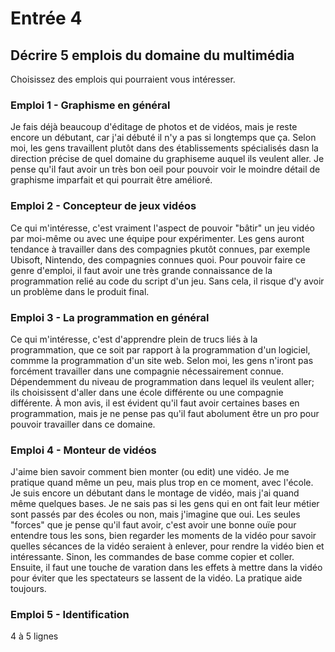 # Entrée 4
## Décrire 5 emplois du domaine du multimédia
Choisissez des emplois qui pourraient vous intéresser. 

### Emploi 1 - Graphisme en général

Je fais déjà beaucoup d'éditage de photos et de vidéos, mais je reste encore un débutant, car j'ai débuté il n'y a pas si longtemps que ça. Selon moi, les gens travaillent plutôt dans des établissements spécialisés dasn la direction précise de quel domaine du graphiseme auquel ils veulent aller. Je pense qu'il faut avoir un très bon oeil pour pouvoir voir le moindre détail de graphisme imparfait et qui pourrait être amélioré.    

### Emploi 2 - Concepteur de jeux vidéos
Ce qui m'intéresse, c'est vraiment l'aspect de pouvoir "bâtir" un jeu vidéo par moi-même ou avec une équipe pour expérimenter. Les gens auront tendance à travailler dans des compagnies pkutôt connues, par exemple Ubisoft, Nintendo, des compagnies connues quoi. Pour pouvoir faire ce genre d'emploi, il faut avoir une très grande connaissance de la programmation relié au code du script d'un jeu. Sans cela, il risque d'y avoir un problème dans le produit final.

### Emploi 3 - La programmation en général
Ce qui m'intéresse, c'est d'apprendre plein de trucs liés à la programmation, que ce soit par rapport à la programmation d'un logiciel, commme la programmation d'un site web. Selon moi, les gens n'iront pas forcément travailler dans une compagnie nécessairement connue. Dépendemment du niveau de programmation dans lequel ils veulent aller; ils choisissent d'aller dans une école différente ou une compagnie différente. À mon avis, il est évident qu'il faut avoir certaines bases en programmation, mais je ne pense pas qu'il faut abolument être un pro pour pouvoir travailler dans ce domaine. 

### Emploi 4 - Monteur de vidéos
J'aime bien savoir comment bien monter (ou edit) une vidéo. Je me pratique quand même un peu, mais plus trop en ce moment, avec l'école. Je suis encore un débutant dans le montage de vidéo, mais j'ai quand même quelques bases. Je ne sais pas si les gens qui en ont fait leur métier sont passés par des écoles ou non, mais j'imagine que oui. Les seules "forces" que je pense qu'il faut avoir, c'est avoir une bonne ouïe pour entendre tous les sons, bien regarder les moments de la vidéo pour savoir quelles sécances de la vidéo seraient à enlever, pour rendre la vidéo bien et intéressante. Sinon, les commandes de base comme copier et coller. Ensuite, il faut une touche de varation dans les effets à mettre dans la vidéo pour éviter que les spectateurs se lassent de la vidéo. La pratique aide toujours.

### Emploi 5 - Identification
4 à 5 lignes


